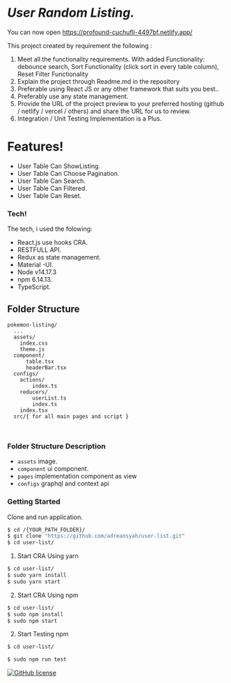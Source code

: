 # _User Random Listing._

You can now open https://profound-cuchufli-4497bf.netlify.app/


This project created by requirement the following :

1. Meet all the functionality requirements. With added Functionality: debounce search, Sort
Functionality (click sort in every table column), Reset Filter Functionality
2. Explain the project through Readme.md in the repository
3. Preferable using React JS or any other framework that suits you best..
4. Preferably use any state management.
7. Provide the URL of the project preview to your preferred hosting (github / netlify / vercel / others)
and share the URL for us to review.
8. Integration / Unit Testing Implementation is a Plus.

# Features!

- User Table Can ShowListing.
- User Table Can Choose Pagination.
- User Table Can Search.
- User Table Can Filtered.
- User Table Can Reset.

### Tech!

The tech, i used the folowing:

- React.js use hooks CRA.
- RESTFULL API.
- Redux as state management.
- Material -UI.
- Node v14.17.3
- npm 6.14.13.
- TypeScript.

## Folder Structure

```
pokemon-listing/
  ...
  assets/
    index.css
    theme.js
  component/
      table.tsx
      headerBar.tsx
  configs/
    actions/
        index.ts
    reducers/
        userList.ts
        index.ts
    index.tsx
  src/{ for all main pages and script }
    
   
```

### Folder Structure Description

- `assets` image.
- `component` ui component.
- `pages` implementation component as view
- `configs` graphql and context api

### Getting Started

Clone and run application.

```sh
$ cd /{YOUR_PATH_FOLDER}/
$ git clone "https://github.com/adreansyah/user-list.git"
$ cd user-list/
```

1. Start CRA Using yarn

```sh
$ cd user-list/
$ sudo yarn install
$ sudo yarn start
```

2. Start CRA Using npm

```sh
$ cd user-list/
$ sudo npm install
$ sudo npm start
```

2. Start Testing npm

```sh
$ cd user-list/

$ sudo npm run test
```

[![GitHub license](https://img.shields.io/badge/license-MIT-blue.svg?style=flat-square)](https://github.com/adreansyah/user-list)
